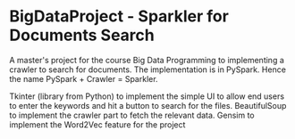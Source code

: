 # BigDataProject - Sparkler for Documents Search

A master's project for the course Big Data Programming to implementing a crawler to search for documents. The implementation is in PySpark. Hence the name PySpark + Crawler = Sparkler.

Tkinter (library from Python) to implement the simple UI to allow end users to enter the keywords and hit a button to search for the files.
BeautifulSoup to implement the crawler part to fetch the relevant data.
Gensim to implement the Word2Vec feature for the project

